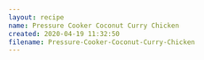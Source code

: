 ```yaml
---
layout: recipe
name: Pressure Cooker Coconut Curry Chicken
created: 2020-04-19 11:32:50
filename: Pressure-Cooker-Coconut-Curry-Chicken
---
```

